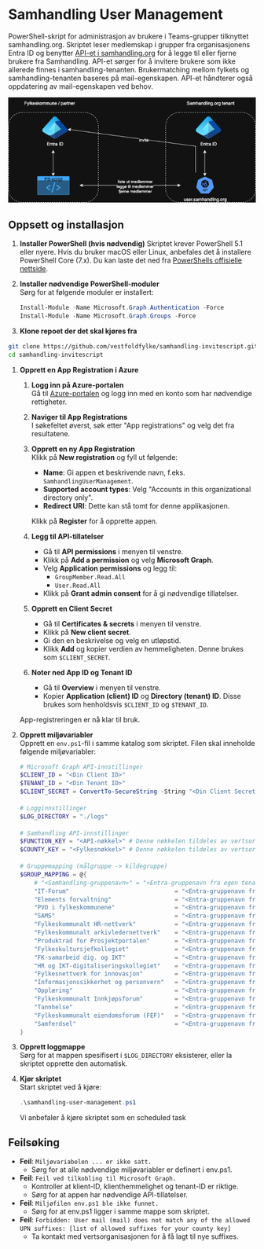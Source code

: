 # Samhandling User Management
PowerShell-skript for administrasjon av brukere i Teams-grupper tilknyttet samhandling.org. Skriptet leser medlemskap i grupper fra organisasjonens Entra ID og benytter [API-et i samhandling.org](https://github.com/vestfoldfylke/samhandling-user-management-api) for å legge til eller fjerne brukere fra Samhandling. API-et sørger for å invitere brukere som ikke allerede finnes i samhandling-tenanten. Brukermatching mellom fylkets og samhandling-tenanten baseres på mail-egenskapen. API-et håndterer også oppdatering av mail-egenskapen ved behov.

![Samhandling User Management](v2.png)

## Oppsett og installasjon

1. **Installer PowerShell (hvis nødvendig)**
Skriptet krever PowerShell 5.1 eller nyere. Hvis du bruker macOS eller Linux, anbefales det å installere PowerShell Core (7.x). Du kan laste det ned fra [PowerShells offisielle nettside](https://learn.microsoft.com/en-us/powershell/scripting/install/installing-powershell?view=powershell-7.5).

1. **Installer nødvendige PowerShell-moduler**  
    Sørg for at følgende moduler er installert:
    ```powershell
    Install-Module -Name Microsoft.Graph.Authentication -Force
    Install-Module -Name Microsoft.Graph.Groups -Force
    ```

1. **Klone repoet der det skal kjøres fra**
```bash
git clone https://github.com/vestfoldfylke/samhandling-invitescript.git
cd samhandling-invitescript
```

1. **Opprett en App Registration i Azure**

    1. **Logg inn på Azure-portalen**  
        Gå til [Azure-portalen](https://portal.azure.com) og logg inn med en konto som har nødvendige rettigheter.

    2. **Naviger til App Registrations**  
        I søkefeltet øverst, søk etter "App registrations" og velg det fra resultatene.

    3. **Opprett en ny App Registration**  
        Klikk på **New registration** og fyll ut følgende:
        - **Name**: Gi appen et beskrivende navn, f.eks. `SamhandlingUserManagement`.
        - **Supported account types**: Velg "Accounts in this organizational directory only".
        - **Redirect URI**: Dette kan stå tomt for denne applikasjonen.

        Klikk på **Register** for å opprette appen.

    4. **Legg til API-tillatelser**  
        - Gå til **API permissions** i menyen til venstre.
        - Klikk på **Add a permission** og velg **Microsoft Graph**.
        - Velg **Application permissions** og legg til:
          - `GroupMember.Read.All`
          - `User.Read.All`
        - Klikk på **Grant admin consent** for å gi nødvendige tillatelser.

    5. **Opprett en Client Secret**  
        - Gå til **Certificates & secrets** i menyen til venstre.
        - Klikk på **New client secret**.
        - Gi den en beskrivelse og velg en utløpstid.
        - Klikk **Add** og kopier verdien av hemmeligheten. Denne brukes som `$CLIENT_SECRET`.

    6. **Noter ned App ID og Tenant ID**  
        - Gå til **Overview** i menyen til venstre.
        - Kopier **Application (client) ID** og **Directory (tenant) ID**. Disse brukes som henholdsvis `$CLIENT_ID` og `$TENANT_ID`.

    App-registreringen er nå klar til bruk.

1. **Opprett miljøvariabler**  
    Opprett en `env.ps1`-fil i samme katalog som skriptet. Filen skal inneholde følgende miljøvariabler:
    ```powershell
    # Microsoft Graph API-innstillinger
    $CLIENT_ID = "<Din Client ID>"
    $TENANT_ID = "<Din Tenant ID>"
    $CLIENT_SECRET = ConvertTo-SecureString -String "<Din Client Secret>" -AsPlainText -Force 

    # Logginnstillinger
    $LOG_DIRECTORY = "./logs"

    # Samhandling API-innstillinger
    $FUNCTION_KEY = "<API-nøkkel>" # Denne nøkkelen tildeles av vertsorganisasjonen
    $COUNTY_KEY = "<Fylkesnøkkel>" # Denne nøkkelen tildeles av vertsorganisasjonen og brukes til å styre hvilke brukere du har tilgang til å håndtere i Samhandling.org. Nøkkelen er mappet mot gyldige e-postsuffixer som API-et kan håndtere.

    # Gruppemapping (målgruppe -> kildegruppe)
    $GROUP_MAPPING = @{
        # "<Samhandling-gruppenavn>" = "<Entra-gruppenavn fra egen tenant>"
        "IT-Forum"                              = "<Entra-gruppenavn fra egen tenant>"
        "Elements forvaltning"                  = "<Entra-gruppenavn fra egen tenant>"
        "PVO i fylkeskommunene"                 = "<Entra-gruppenavn fra egen tenant>"
        "SAMS"                                  = "<Entra-gruppenavn fra egen tenant>"
        "Fylkeskommunalt HR-nettverk"           = "<Entra-gruppenavn fra egen tenant>"
        "Fylkeskommunalt arkivledernettverk"    = "<Entra-gruppenavn fra egen tenant>"
        "Produktrad for Prosjektportalen"       = "<Entra-gruppenavn fra egen tenant>"
        "Fylkeskultursjefkollegiet"             = "<Entra-gruppenavn fra egen tenant>"
        "FK-samarbeid dig. og IKT"              = "<Entra-gruppenavn fra egen tenant>"
        "HR og IKT-digitaliseringskollegiet"    = "<Entra-gruppenavn fra egen tenant>"
        "Fylkesnettverk for innovasjon"         = "<Entra-gruppenavn fra egen tenant>"
        "Informasjonssikkerhet og personvern"   = "<Entra-gruppenavn fra egen tenant>"
        "Opplæring"                             = "<Entra-gruppenavn fra egen tenant>"
        "Fylkeskommunalt Innkjøpsforum"         = "<Entra-gruppenavn fra egen tenant>"
        "Tannhelse"                             = "<Entra-gruppenavn fra egen tenant>"
        "Fylkeskommunalt eiendomsforum (FEF)"   = "<Entra-gruppenavn fra egen tenant>"
        "Samferdsel"                            = "<Entra-gruppenavn fra egen tenant>"   
    }
    ```

1. **Opprett loggmappe**  
    Sørg for at mappen spesifisert i `$LOG_DIRECTORY` eksisterer, eller la skriptet opprette den automatisk.

1. **Kjør skriptet**  
    Start skriptet ved å kjøre:
    ```powershell
    .\samhandling-user-management.ps1
    ```
    Vi anbefaler å kjøre skriptet som en scheduled task

## Feilsøking
- **Feil**: `Miljøvariabelen ... er ikke satt.`
    - Sørg for at alle nødvendige miljøvariabler er definert i env.ps1.
- **Feil**: `Feil ved tilkobling til Microsoft Graph.`
    - Kontroller at klient-ID, klienthemmelighet og tenant-ID er riktige.
    - Sørg for at appen har nødvendige API-tillatelser.
- **Feil**: `Miljøfilen env.ps1 ble ikke funnet.`
    - Sørg for at env.ps1 ligger i samme mappe som skriptet.
- **Feil**: `Forbidden: User mail (mail) does not match any of the allowed UPN suffixes: [list of allowed suffixes for your county key]`
    - Ta kontakt med vertsorganisasjonen for å få lagt til nye suffixes.